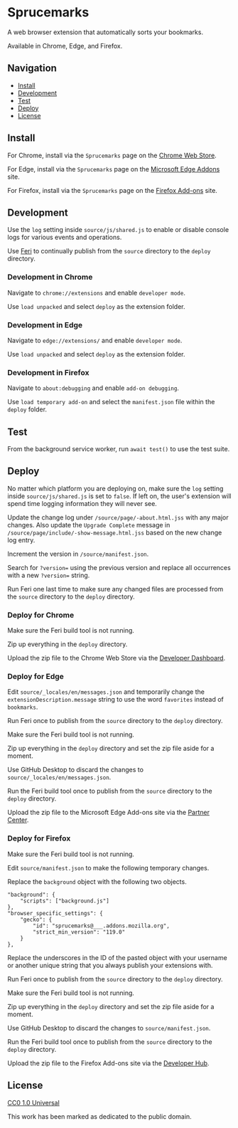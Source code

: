 # Sprucemarks

A web browser extension that automatically sorts your bookmarks.

Available in Chrome, Edge, and Firefox.

## Navigation

* [Install](#install)
* [Development](#development)
* [Test](#test)
* [Deploy](#deploy)
* [License](#license)

## Install

For Chrome, install via the `Sprucemarks` page on the [Chrome Web Store](https://chrome.google.com/webstore/detail/sprucemarks/fakeocdnmmmnokabaiflppclocckihoj).

For Edge, install via the `Sprucemarks` page on the [Microsoft Edge Addons](https://microsoftedge.microsoft.com/addons/detail/hkgmpcaalcjjihcdkbnlnnhkppibepoa) site.

For Firefox, install via the `Sprucemarks` page on the [Firefox Add-ons](https://addons.mozilla.org/en-US/firefox/addon/sprucemarks/) site.

## Development

Use the `log` setting inside `source/js/shared.js` to enable or disable console logs for various events and operations.

Use [Feri](https://github.com/nightmode/feri) to continually publish from the `source` directory to the `deploy` directory.

### Development in Chrome

Navigate to `chrome://extensions` and enable `developer mode`.

Use `load unpacked` and select `deploy` as the extension folder.

### Development in Edge

Navigate to `edge://extensions/` and enable `developer mode`.

Use `load unpacked` and select `deploy` as the extension folder.

### Development in Firefox

Navigate to `about:debugging` and enable `add-on debugging`.

Use `load temporary add-on` and select the `manifest.json` file within the `deploy` folder.

## Test

From the background service worker, run `await test()` to use the test suite.

## Deploy

No matter which platform you are deploying on, make sure the `log` setting inside `source/js/shared.js` is set to `false`. If left on, the user's extension will spend time logging information they will never see.

Update the change log under `/source/page/-about.html.jss` with any major changes. Also update the `Upgrade Complete` message in `/source/page/include/-show-message.html.jss` based on the new change log entry.

Increment the version in `/source/manifest.json`.

Search for `?version=` using the previous version and replace all occurrences with a new `?version=` string.

Run Feri one last time to make sure any changed files are processed from the `source` directory to the `deploy` directory.

### Deploy for Chrome

Make sure the Feri build tool is not running.

Zip up everything in the `deploy` directory.

Upload the zip file to the Chrome Web Store via the [Developer Dashboard](https://chrome.google.com/webstore/developer/dashboard).

### Deploy for Edge

Edit `source/_locales/en/messages.json` and temporarily change the `extensionDescription.message` string to use the word `favorites` instead of `bookmarks`.

Run Feri once to publish from the `source` directory to the `deploy` directory.

Make sure the Feri build tool is not running.

Zip up everything in the `deploy` directory and set the zip file aside for a moment.

Use GitHub Desktop to discard the changes to `source/_locales/en/messages.json`.

Run the Feri build tool once to publish from the `source` directory to the `deploy` directory.

Upload the zip file to the Microsoft Edge Add-ons site via the [Partner Center](https://partner.microsoft.com/en-us/dashboard/microsoftedge/overview).

### Deploy for Firefox

Make sure the Feri build tool is not running.

Edit `source/manifest.json` to make the following temporary changes.

Replace the `background` object with the following two objects.

```
"background": {
    "scripts": ["background.js"]
},
"browser_specific_settings": {
    "gecko": {
        "id": "sprucemarks@___.addons.mozilla.org",
        "strict_min_version": "119.0"
    }
},
```

Replace the underscores in the ID of the pasted object with your username or another unique string that you always publish your extensions with.

Run Feri once to publish from the `source` directory to the `deploy` directory.

Make sure the Feri build tool is not running.

Zip up everything in the `deploy` directory and set the zip file aside for a moment.

Use GitHub Desktop to discard the changes to `source/manifest.json`.

Run the Feri build tool once to publish from the `source` directory to the `deploy` directory.

Upload the zip file to the Firefox Add-ons site via the [Developer Hub](https://addons.mozilla.org/en-US/developers/addons).

## License

[CC0 1.0 Universal](https://creativecommons.org/publicdomain/zero/1.0/)

This work has been marked as dedicated to the public domain.